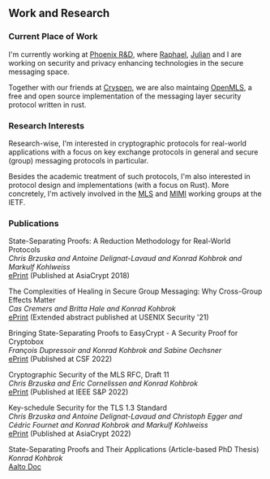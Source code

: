 ## Work and Research

### Current Place of Work
I'm currently working at [Phoenix R&D](https://phnx.im), where [Raphael](https://twitter.com/raphaelrobert), [Julian](https://twitter.com/mairjulian) and I are working on security and privacy enhancing technologies in the secure messaging space.

Together with our friends at [Cryspen](https://github.com/franziskuskiefer), we are also maintaing [OpenMLS](https://openmls.tech), a free and open source implementation of the messaging layer security protocol written in rust.

### Research Interests
Research-wise, I'm interested in cryptographic protocols for real-world applications with a focus on key exchange protocols in general and secure (group) messaging protocols in particular.

Besides the academic treatment of such protocols, I'm also interested in protocol design and implementations (with a focus on Rust). More concretely, I'm actively involved in the [MLS](https://datatracker.ietf.org/wg/mls/about/) and [MIMI](https://datatracker.ietf.org/wg/mimi/about/) working groups at the IETF.

### Publications
State-Separating Proofs: A Reduction Methodology for Real-World Protocols <br />
*Chris Brzuska and Antoine Delignat-Lavaud and Konrad Kohbrok and Markulf Kohlweiss* <br />
[ePrint](https://eprint.iacr.org/2018/306) (Published at AsiaCrypt 2018) <br />

The Complexities of Healing in Secure Group Messaging: Why Cross-Group Effects Matter <br />
*Cas Cremers and Britta Hale and Konrad Kohbrok* <br />
[ePrint](https://eprint.iacr.org/2019/477) (Extended abstract published at USENIX Security '21) <br />

Bringing State-Separating Proofs to EasyCrypt - A Security Proof for Cryptobox <br />
*François Dupressoir and Konrad Kohbrok and Sabine Oechsner* <br />
[ePrint](https://eprint.iacr.org/2021/326) (Published at CSF 2022) <br />

Cryptographic Security of the MLS RFC, Draft 11 <br />
*Chris Brzuska and Eric Cornelissen and Konrad Kohbrok* <br />
[ePrint](https://eprint.iacr.org/2021/137) (Published at IEEE S&P 2022) <br />

Key-schedule Security for the TLS 1.3 Standard <br />
*Chris Brzuska and Antoine Delignat-Lavaud and Christoph Egger and Cédric Fournet and Konrad Kohbrok and Markulf Kohlweiss* <br />
[ePrint](https://eprint.iacr.org/2021/467) (Published at AsiaCrypt 2022) <br />

State-Separating Proofs and Their Applications (Article-based PhD Thesis) <br />
*Konrad Kohbrok* <br />
[Aalto Doc](https://aaltodoc.aalto.fi/handle/123456789/122126)
